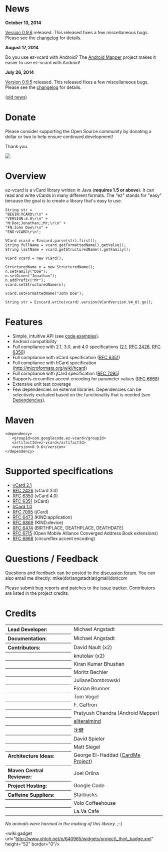 # News #

**October 13, 2014**

[Version 0.9.6](Downloads.md) released.  This released fixes a few miscellaneous bugs.  Please see the [changelog](Changelog.md) for details.

**August 17, 2014**

Do you use ez-vcard with Android?  The [Android Mapper](AndroidMapper.md) project makes it easier to use ez-vcard with Android!

**July 26, 2014**

[Version 0.9.5](Downloads.md) released.  This released fixes a few miscellaneous bugs.  Please see the [changelog](Changelog.md) for details.

([old news](News.md))

# Donate #

Please consider supporting the Open Source community by donating a dollar or two to help ensure continued development!

Thank you.

[![](https://www.paypalobjects.com/en_US/i/btn/btn_donateCC_LG.gif)](https://www.paypal.com/cgi-bin/webscr?cmd=_donations&business=8CEN7MPKRBKU6&lc=US&item_name=Michael%20Angstadt&item_number=ez%2dvcard&currency_code=USD&bn=PP%2dDonationsBF%3abtn_donateCC_LG%2egif%3aNonHosted)

# Overview #

ez-vcard is a vCard library written in Java (**requires 1.5 or above**).  It can read and write vCards in many different formats.  The "ez" stands for "easy" because the goal is to create a library that's easy to use.

```
String str =
"BEGIN:VCARD\r\n" +
"VERSION:4.0\r\n" +
"N:Doe;Jonathan;;Mr;\r\n" +
"FN:John Doe\r\n" +
"END:VCARD\r\n";

VCard vcard = Ezvcard.parse(str).first();
String fullName = vcard.getFormattedName().getValue();
String lastName = vcard.getStructuredName().getFamily();
```

```
VCard vcard = new VCard();

StructuredName n = new StructuredName();
n.setFamily("Doe");
n.setGiven("Jonathan");
n.addPrefix("Mr");
vcard.setStructuredName(n);

vcard.setFormattedName("John Doe");

String str = Ezvcard.write(vcard).version(VCardVersion.V4_0).go();
```

# Features #

  * Simple, intuitive API (see [code examples](Examples.md)).
  * Android compatibility
  * Full compliance with 2.1, 3.0, and 4.0 specifications ([2.1](http://www.imc.org/pdi/vcard-21.rtf), [RFC 2426](http://tools.ietf.org/html/rfc2426), [RFC 6350](http://tools.ietf.org/html/rfc6350))
  * Full compliance with xCard specification ([RFC 6351](http://tools.ietf.org/html/rfc6351))
  * Full compliance with hCard specification (http://microformats.org/wiki/hcard)
  * Full compliance with jCard specification ([RFC 7095](http://tools.ietf.org/html/rfc7095))
  * Supports circumflex accent encoding for parameter values ([RFC 6868](http://tools.ietf.org/html/rfc6868))
  * Extensive unit test coverage
  * Few dependencies on external libraries.  Dependencies can be selectively excluded based on the functionality that is needed (see [Dependencies](Dependencies.md)).

# Maven #

```
<dependency>
   <groupId>com.googlecode.ez-vcard</groupId>
   <artifactId>ez-vcard</artifactId>
   <version>0.9.6</version>
</dependency>
```

# Supported specifications #

  * [vCard 2.1](http://www.imc.org/pdi/vcard-21.rtf)
  * [RFC 2426](http://tools.ietf.org/html/rfc2426) (vCard 3.0)
  * [RFC 6350](http://tools.ietf.org/html/rfc6350) (vCard 4.0)
  * [RFC 6351](http://tools.ietf.org/html/rfc6351) (xCard)
  * [hCard 1.0](http://microformats.org/wiki/hcard)
  * [RFC 7095](http://tools.ietf.org/html/rfc7095) (jCard)
  * [RFC 6473](http://tools.ietf.org/html/rfc6473) (KIND:application)
  * [RFC 6869](http://tools.ietf.org/html/rfc6869) (KIND:device)
  * [RFC 6474](http://tools.ietf.org/html/rfc6474) (BIRTHPLACE, DEATHPLACE, DEATHDATE)
  * [RFC 6715](http://tools.ietf.org/html/rfc6715) (Open Mobile Alliance Converged Address Book extensions)
  * [RFC 6868](http://tools.ietf.org/html/rfc6868) (circumflex accent encoding)

# Questions / Feedback #

Questions and feedback can be posted to the [discussion forum](http://groups.google.com/group/ez-vcard-discuss).  You can also email me directly: mike(dot)angstadt(at)gmail(dot)com

Please submit bug reports and patches to the [issue tracker](https://code.google.com/p/ez-vcard/issues).  Contributors are listed in the project credits.

# Credits #

<table border='0'>
<tr><th align='left' valign='top'>Lead Developer:</th><td>Michael Angstadt</td></tr>
<tr><th align='left' valign='top'>Documentation:</th><td>Michael Angstadt</td></tr>
<tr><th align='left' valign='top'>Contributors:</th><td>David Nault (x2)</td></tr>
<tr><th></th><td>knutolav (x2)</td></tr>
<tr><th></th><td>Kiran Kumar Bhushan</td></tr>
<tr><th></th><td>Moritz Bechler</td></tr>
<tr><th></th><td>JulianeDombrowski</td></tr>
<tr><th></th><td>Florian Brunner</td></tr>
<tr><th></th><td>Tom Vogel</td></tr>
<tr><th></th><td>F. Gaffron</td></tr>
<tr><th></th><td>Pratyush Chandra (Android Mapper)</td></tr>
<tr><th></th><td><a href='http://stackoverflow.com/users/2736496/aliteralmind'>aliteralmind</a></td></tr>
<tr><th></th><td>沈健</td></tr>
<tr><th></th><td>David Spieler</td></tr>
<tr><th></th><td>Matt Siegel</td></tr>
<tr><th align='left' valign='top'>Architecture Ideas:</th><td>George El-Haddad (<a href='https://sourceforge.net/projects/cardme/'>CardMe Project</a>)</td></tr>
<tr><th align='left' valign='top'>Maven Central Reviewer:</th><td>Joel Orlina</td></tr>
<tr><th align='left' valign='top'>Project Hosting:</th><td>Google Code</td></tr>
<tr><th align='left' valign='top'>Caffeine Suppliers:</th><td>Starbucks</td></tr>
<tr><th></th><td>Volo Coffeehouse</td></tr>
<tr><th></th><td>La.Va Cafe</td></tr>
</table>

_No animals were harmed in the making of this library. ;-)_

&lt;wiki:gadget url="http://www.ohloh.net/p/640965/widgets/project\_thin\_badge.xml" height="52" border="0"/&gt;